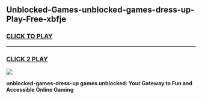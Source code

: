 
## Unblocked-Games-unblocked-games-dress-up-Play-Free-xbfje
<h3>
<a href="https://premium76.site?title=unblocked-games-dress-up&ref=10A">CLICK TO PLAY</a></h3>
<hr>

<h3>
<a href="https://premium76.site?title=unblocked-games-dress-up&ref=10A">CLICK 2 PLAY</a>
  
</h3>

<a href="https://premium76.site?title=unblocked-games-dress-up&ref=10A"><img src="https://clearcache.store/games.png"></a>


**unblocked-games-dress-up games unblocked: Your Gateway to Fun and Accessible Online Gaming**
